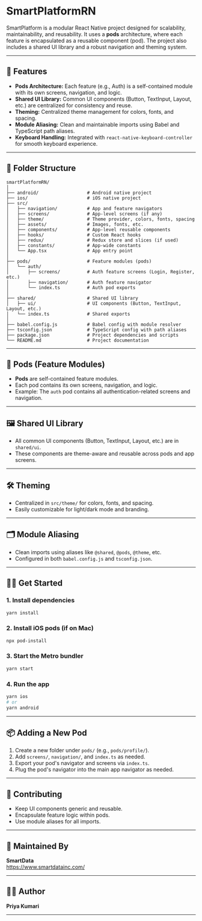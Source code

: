# SmartPlatformRN

SmartPlatform is a modular React Native project designed for scalability, maintainability, and reusability. It uses a **pods** architecture, where each feature is encapsulated as a reusable component (pod). The project also includes a shared UI library and a robust navigation and theming system.

---

## 🚀 Features

- **Pods Architecture:** Each feature (e.g., Auth) is a self-contained module with its own screens, navigation, and logic.
- **Shared UI Library:** Common UI components (Button, TextInput, Layout, etc.) are centralized for consistency and reuse.
- **Theming:** Centralized theme management for colors, fonts, and spacing.
- **Module Aliasing:** Clean and maintainable imports using Babel and TypeScript path aliases.
- **Keyboard Handling:** Integrated with `react-native-keyboard-controller` for smooth keyboard experience.

---

## 📁 Folder Structure

```
smartPlatformRN/
│
├── android/                  # Android native project
├── ios/                      # iOS native project
├── src/
│   ├── navigation/           # App and feature navigators
│   ├── screens/              # App-level screens (if any)
│   ├── theme/                # Theme provider, colors, fonts, spacing
│   ├── assets/               # Images, fonts, etc.
│   ├── components/           # App-level reusable components
│   ├── hooks/                # Custom React hooks
│   ├── redux/                # Redux store and slices (if used)
│   ├── constants/            # App-wide constants
│   └── App.tsx               # App entry point
│
├── pods/                     # Feature modules (pods)
│   └── auth/
│       ├── screens/          # Auth feature screens (Login, Register, etc.)
│       ├── navigation/       # Auth feature navigator
│       └── index.ts          # Auth pod exports
│
├── shared/                   # Shared UI library
│   ├── ui/                   # UI components (Button, TextInput, Layout, etc.)
│   └── index.ts              # Shared exports
│
├── babel.config.js           # Babel config with module resolver
├── tsconfig.json             # TypeScript config with path aliases
├── package.json              # Project dependencies and scripts
└── README.md                 # Project documentation
```

---

## 🧩 Pods (Feature Modules)

- **Pods** are self-contained feature modules.
- Each pod contains its own screens, navigation, and logic.
- Example: The `auth` pod contains all authentication-related screens and navigation.

---

## 🖼️ Shared UI Library

- All common UI components (Button, TextInput, Layout, etc.) are in `shared/ui`.
- These components are theme-aware and reusable across pods and app screens.

---

## 🛠️ Theming

- Centralized in `src/theme/` for colors, fonts, and spacing.
- Easily customizable for light/dark mode and branding.

---

## 🗂️ Module Aliasing

- Clean imports using aliases like `@shared`, `@pods`, `@theme`, etc.
- Configured in both `babel.config.js` and `tsconfig.json`.

---

## 🧑‍💻 Get Started

### 1. Install dependencies

```sh
yarn install
```

### 2. Install iOS pods (if on Mac)

```sh
npx pod-install
```

### 3. Start the Metro bundler

```sh
yarn start
```

### 4. Run the app

```sh
yarn ios
# or
yarn android
```

---

## 📦 Adding a New Pod

1. Create a new folder under `pods/` (e.g., `pods/profile/`).
2. Add `screens/`, `navigation/`, and `index.ts` as needed.
3. Export your pod's navigator and screens via `index.ts`.
4. Plug the pod's navigator into the main app navigator as needed.

---

## 🤝 Contributing

- Keep UI components generic and reusable.
- Encapsulate feature logic within pods.
- Use module aliases for all imports.

---

## 🏢 Maintained By

**SmartData**  
https://www.smartdatainc.com/

---

## 👩‍💻 Author

**Priya Kumari**

---

##